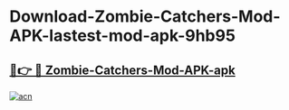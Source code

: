 # Download-Zombie-Catchers-Mod-APK-lastest-mod-apk-9hb95

<h2><a href="https://apkcomod.com?title=Zombie-Catchers-Mod-APK">🔗👉 🔴 Zombie-Catchers-Mod-APK-apk </a></h2>

[![acn](https://github.com/user-attachments/assets/0f9c940e-d8b0-45ae-aac7-cd30a18b3e1c)](https://apkcomod.com?title=Zombie-Catchers-Mod-APK)
